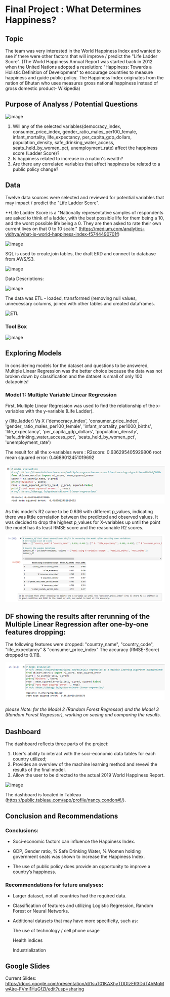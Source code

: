 # Final Project :  What Determines Happiness?

## Topic
The team was very interested in the World Happiness Index and wanted to see if there were other factors that will improve / predict the "Life Ladder Score".
(The World Happiness Annual Report was started back in 2012 when the United Nations adopted a resolution: "Happiness: Towards a Holistic Definition of Development" to encourage countries to measure happiness and guide public policy.  The Happiness Index originates from the nation of Bhutan who uses measures gross national happiness instead of gross domestic product- Wikipedia)

## Purpose of Analyss / Potential Questions

![image](https://user-images.githubusercontent.com/89953246/151729987-95ae97e6-dc31-4f6a-a53b-1697a6d63f16.png)


1) Will any of the selected variables(democracy_index, consumer_price_index, gender_ratio_males_per100_female, infant_mortality, life_expectancy, per_capita_gdp_dollars, population_density, safe_drinking_water_access, seats_held_by_women_pct, unemployment_rate) affect the happiness score (Ladder Score)?
2) Is happiness related to increase in a nation's wealth?
3) Are there any correlated variables that affect happiness be related to a public policy change?

## Data

Twelve data sources were selected and reviewed for potential variables that may impact / predict the "Life Ladder Score".

**Life Ladder Score is a "Nationally representative samples of respondents are asked to think of a ladder, with the best possible life for them being a 10, and the worst possible life being a 0. They are then asked to rate their own current lives on that 0 to 10 scale." (https://medium.com/analytics-vidhya/what-is-world-happiness-index-f5744490701f)

![image](https://user-images.githubusercontent.com/89953246/149640645-63e7ba70-ac98-4210-bf56-7354dd55659d.png)

SQL is used to create,join tables, the draft ERD and connect to database from AWS/S3.

![image](https://user-images.githubusercontent.com/89953246/149641402-8564d9af-a486-4fda-bb05-db9bef9f414e.png)

Data Descriptions:

![image](https://user-images.githubusercontent.com/89953246/151730062-d48f97f0-8414-4239-bfca-f8490e694423.png)

The data was ETL - loaded, transformed (removing null values, unnecessary columns, joined with other tables and created dataframes.

![ETL](https://user-images.githubusercontent.com/89953246/150582559-3ff9a15a-2f0f-47fa-8502-4f360310cb9d.png)

### Tool Box

![image](https://user-images.githubusercontent.com/89953246/150589223-dd3436f9-1f6a-4249-aa58-b1d8d348e7f1.png)



## Exploring Models

In considering models for the dataset and questions to be answered, Multiple Linear Regression was the better choice because the data was not broken down by classification and the dataset is small of only 100 datapoints!

### Model 1: Multiple Variable Linear Regression

First, Multiple Linear Regression was used to find the relationship of the x-variables with the y-variable (Life Ladder). 

y (life_ladder) Vs X ('democracy_index', 'consumer_price_index', 'gender_ratio_males_per100_female', 'infant_mortality_per1000_births', 'life_expectancy', 'per_capita_gdp_dollars', 'population_density', 'safe_drinking_water_access_pct', 'seats_held_by_women_pct', 'unemployment_rate')

The result for all the x-variables were : 
R2score: 0.636295405929806
root mean squared error:  0.4689012451019692

![alt text](https://github.com/Zohairk4help/gwu_groupProject_happiness/blob/main/present_2ndseg/R2ScoreForallvariable.PNG?raw=true)


  As this model's R2 came to be 0.636 with different p_values, indicating there was little correlation between the predicted and observed values.  It was decided to drop the highest p_values for X-variables up until the point the model has its least RMSE score and the reasonable R2 scores.

![alt text](https://github.com/Zohairk4help/gwu_groupProject_happiness/blob/main/present_2ndseg/DFshowingrerunningML_dropingx-variables.PNG?raw=true)


## DF showing the results after rerunning of the Multiple Linear Regression after one-by-one features dropping: 
The following features were dropped: "country_name", "country_code", "life_expectancy" & "consumer_price_index"
The accuracy (RMSE-Score) dropped to 0.118.

![image](https://github.com/Zohairk4help/gwu_groupProject_happiness/blob/main/present_2ndseg/ML_LinearRegR2score_RMSEscore.PNG)

###### please Note: for the Model 2 (Random Forest Regressor) and the Model 3 (Random Forest Regressor), working on seeing and comparing the results.



## Dashboard
The dashboard reflects three parts of the project: 

1) User's ability to interact with the soci-economic data tables for each country utilized;
2) Provides an overview of the machine learning method and revewi the results of the final model.
3) Allow the user to be directed to the actual 2019 World Happiness Report.

![image](https://user-images.githubusercontent.com/89953246/152698154-1ff305b3-482c-4992-a9d6-2ebbb7dae52f.png)

The dashboard is located in Tableau (https://public.tableau.com/app/profile/nancy.condon#!/). 

## Conclusion and Recommendations

### Conclusions:

  - Soci-economic factors  can influence the Happiness Index.
  
  - GDP, Gender ratio, % Safe Drinking Water, % Women holding government seats was shown to increase the Happiness Index.
  
  - The use of public policy does provide an opportunity to improve a country’s happiness.
  
### Recommendations for future analyses: 

  - Larger dataset, not all countries had the required data.
  
  - Classification of features and utilizing Logistic Regression, Random Forest or Neural Networks.
  
  - Additional datasets that may have more specificity, such as:
  
      The use of technology / cell phone usage
      
      Health indices

      Industrialization

## Google Slides
Current Slides:
https://docs.google.com/presentation/d/1suT01KAXhyTDDtzER3DdT4hMqMwAjre-FVmi1HuGfZI/edit?usp=sharing




